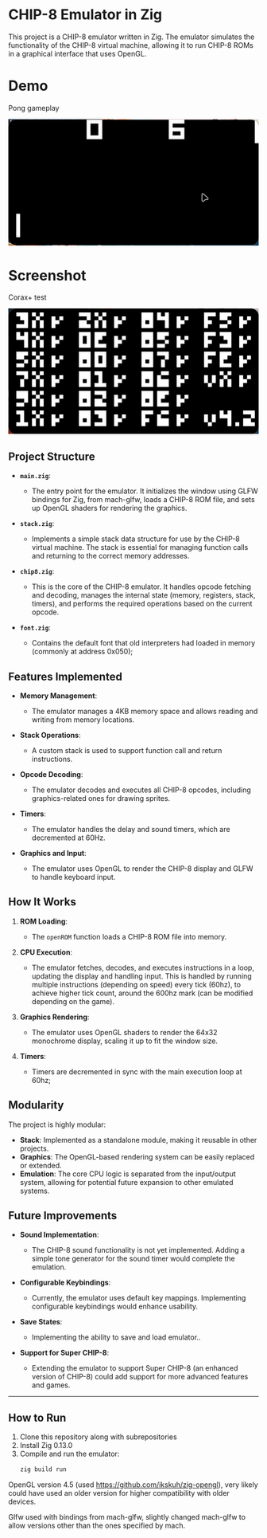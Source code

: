 # CHIP-8 Emulator in Zig

This project is a CHIP-8 emulator written in Zig. The emulator simulates the functionality of the CHIP-8 virtual machine, allowing it to run CHIP-8 ROMs in a graphical interface that uses OpenGL.

# Demo

Pong gameplay

![Pong Video](img/pong.gif)

# Screenshot

Corax+ test

![Emulator Screenshot](img/3-corax+_sc.png)

## Project Structure

- **`main.zig`**: 
  - The entry point for the emulator. It initializes the window using GLFW bindings for Zig, from mach-glfw, loads a CHIP-8 ROM file, and sets up OpenGL shaders for rendering the graphics.
  
- **`stack.zig`**: 
  - Implements a simple stack data structure for use by the CHIP-8 virtual machine. The stack is essential for managing function calls and returning to the correct memory addresses.

- **`chip8.zig`**: 
  - This is the core of the CHIP-8 emulator. It handles opcode fetching and decoding, manages the internal state (memory, registers, stack, timers), and performs the required operations based on the current opcode.

- **`font.zig`**: 
  - Contains the default font that old interpreters had loaded in memory (commonly at address 0x050);

## Features Implemented

- **Memory Management**: 
  - The emulator manages a 4KB memory space and allows reading and writing from memory locations.
  
- **Stack Operations**: 
  - A custom stack is used to support function call and return instructions.
  
- **Opcode Decoding**: 
  - The emulator decodes and executes all CHIP-8 opcodes, including graphics-related ones for drawing sprites.

- **Timers**: 
  - The emulator handles the delay and sound timers, which are decremented at 60Hz.

- **Graphics and Input**: 
  - The emulator uses OpenGL to render the CHIP-8 display and GLFW to handle keyboard input.

## How It Works

1. **ROM Loading**: 
   - The `openROM` function loads a CHIP-8 ROM file into memory.
   
2. **CPU Execution**: 
   - The emulator fetches, decodes, and executes instructions in a loop, updating the display and handling input. This is handled by running multiple instructions (depending on speed) every tick (60hz), to achieve higher tick count, around the 600hz mark (can be modified depending on the game).
   
3. **Graphics Rendering**: 
   - The emulator uses OpenGL shaders to render the 64x32 monochrome display, scaling it up to fit the window size.

4. **Timers**: 
   - Timers are decremented in sync with the main execution loop at 60hz;

## Modularity

The project is highly modular:
- **Stack**: Implemented as a standalone module, making it reusable in other projects.
- **Graphics**: The OpenGL-based rendering system can be easily replaced or extended.
- **Emulation**: The core CPU logic is separated from the input/output system, allowing for potential future expansion to other emulated systems.

## Future Improvements

- **Sound Implementation**: 
  - The CHIP-8 sound functionality is not yet implemented. Adding a simple tone generator for the sound timer would complete the emulation.
  
- **Configurable Keybindings**: 
  - Currently, the emulator uses default key mappings. Implementing configurable keybindings would enhance usability.
  
- **Save States**: 
  - Implementing the ability to save and load emulator..

- **Support for Super CHIP-8**: 
  - Extending the emulator to support Super CHIP-8 (an enhanced version of CHIP-8) could add support for more advanced features and games.

---

## How to Run

1. Clone this repository along with subrepositories
2. Install Zig 0.13.0
3. Compile and run the emulator:
    ```bash
    zig build run
    ```

OpenGL version 4.5 (used https://github.com/ikskuh/zig-opengl), very likely could have used an older version for higher compatibility with older devices.

Glfw used with bindings from mach-glfw, slightly changed mach-glfw to allow versions other than the ones specified by mach.
